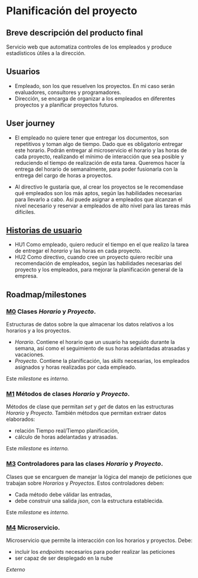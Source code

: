 # Planificación del proyecto
## Breve descripción del producto final

Servicio web que automatiza controles de los empleados y produce estadísticos útiles a la dirección.

## Usuarios
- Empleado, son los que resuelven los proyectos. En mi caso serán evaluadores, consultores y programadores.
- Dirección, se encarga de organizar a los empleados en diferentes proyectos y a planificar proyectos futuros.

## User journey
- El empleado no quiere tener que entregar los documentos, son repetitivos y toman algo de tiempo. Dado que es obligatorio entregar este horario. Podrán entregar al microservicio el horario y las horas de cada proyecto, realizando el mínimo de interacción que sea posible y reduciendo el tiempo de realización de esta tarea. Queremos hacer la entrega del horario de semanalmente, para poder fusionarla con la entrega del cargo de horas a proyectos.

- Al directivo le gustaría que, al crear los proyectos se le recomendase qué empleados son los más aptos, según las habilidades necesarias para llevarlo a cabo. Así puede asignar a empleados que alcanzan el nivel necesario y reservar a empleados de alto nivel para las tareas más difíciles.

## [Historias de usuario](https://github.com/morevi/jobcontrol/issues?q=is%3Aopen+is%3Aissue+label%3Auser-stories)
- HU1 Como empleado, quiero reducir el tiempo en el que realizo la tarea de entregar el _horario_ y las horas en cada proyecto.
- HU2 Como directivo, cuando cree un proyecto quiero recibir una recomendación de empleados, según las habilidades necesarias del proyecto y los empleados, para mejorar la planificación general de la empresa.

## Roadmap/milestones

### [M0](https://github.com/morevi/jobcontrol/milestone/1) Clases _Horario_ y _Proyecto_.
Estructuras de datos sobre la que almacenar los datos relativos a los horarios y a los proyectos.
- _Horario_. Contiene el horario que un usuario ha seguido durante la semana, así como el seguimiento de sus horas adelantadas atrasadas y vacaciones.
- _Proyecto_. Contiene la planificación, las _skills_ necesarias, los empleados asignados y horas realizadas por cada empleado.

Este _milestone_ es _interno._

### [M1](https://github.com/morevi/jobcontrol/milestone/2) Métodos de clases _Horario_ y _Proyecto_.
Métodos de clase que permitan _set_ y _get_ de datos en las estructuras _Horario_ y _Proyecto_.
También métodos que permitan extraer datos elaborados:
- relación Tiempo real/Tiempo planificación,
- cálculo de horas adelantadas y atrasadas.

Este _milestone_ es _interno._

### [M3](https://github.com/morevi/jobcontrol/milestone/3) Controladores para las clases _Horario_ y _Proyecto_.
Clases que se encarguen de manejar la lógica del manejo de peticiones que trabajan sobre _Horarios_ y _Proyectos_.
Estos controladores deben:
- Cada método debe válidar las entradas,
- debe construir una salida _json_, con la estructura establecida.

Este _milestone_ es _interno._

### [M4](https://github.com/morevi/jobcontrol/milestone/3) Microservicio.
Microservicio que permite la interacción con los horarios y proyectos.
Debe:
- incluir los _endpoints_ necesarios para poder realizar las peticiones 
- ser capaz de ser desplegado en la nube

_Externo_
